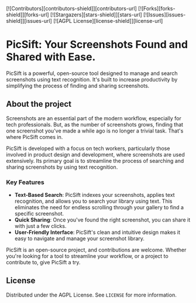 [![Contributors][contributors-shield]][contributors-url]
[![Forks][forks-shield]][forks-url]
[![Stargazers][stars-shield]][stars-url]
[![Issues][issues-shield]][issues-url]
[![AGPL License][license-shield]][license-url]

# PicSift: Your Screenshots Found and Shared with Ease.

PicSift is a powerful, open-source tool designed to manage and search screenshots using text recognition. It's built to increase productivity by simplifying the process of finding and sharing screenshots.


## About the project

Screenshots are an essential part of the modern workflow, especially for tech professionals. But, as the number of screenshots grows, finding that one screenshot you've made a while ago is no longer a trivial task. That's where PicSift comes in.

PicSift is developed with a focus on tech workers, particularly those involved in product design and development, where screenshots are used extensively. Its primary goal is to streamline the process of searching and sharing screenshots by using text recognition.


### Key Features

- **Text-Based Search**: PicSift indexes your screenshots, applies text recognition, and allows you to search your library using text. This eliminates the need for endless scrolling through your gallery to find a specific screenshot.
- **Quick Sharing**: Once you've found the right screenshot, you can share it with just a few clicks.
- **User-Friendly Interface**: PicSift's clean and intuitive design makes it easy to navigate and manage your screenshot library.

PicSift is an open-source project, and contributions are welcome. Whether you're looking for a tool to streamline your workflow, or a project to contribute to, give PicSift a try.

<!-- LICENSE -->
## License
Distributed under the AGPL License. See `LICENSE` for more information.